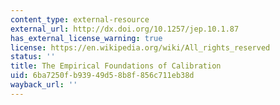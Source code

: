 ```yaml
---
content_type: external-resource
external_url: http://dx.doi.org/10.1257/jep.10.1.87
has_external_license_warning: true
license: https://en.wikipedia.org/wiki/All_rights_reserved
status: ''
title: The Empirical Foundations of Calibration
uid: 6ba7250f-b939-49d5-8b8f-856c711eb38d
wayback_url: ''
---
```


